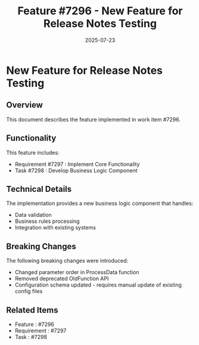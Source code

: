 ﻿---
title: "Feature #7296 - New Feature for Release Notes Testing"
description: "Documentation for feature #7296"
date: 2025-07-23
weight: 100
---

# New Feature for Release Notes Testing

## Overview

This document describes the feature implemented in work item #7296.

## Functionality

This feature includes:
- Requirement #7297 : Implement Core Functionality
- Task #7298 : Develop Business Logic Component

## Technical Details

The implementation provides a new business logic component that handles:
- Data validation
- Business rules processing
- Integration with existing systems

## Breaking Changes

The following breaking changes were introduced:
- Changed parameter order in ProcessData function
- Removed deprecated OldFunction API
- Configuration schema updated - requires manual update of existing config files

## Related Items

- Feature : #7296
- Requirement : #7297
- Task : #7298
